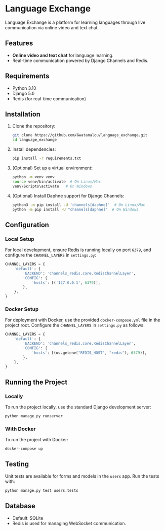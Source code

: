 # Language Exchange

Language Exchange is a platform for learning languages through live communication via online video and text chat.

## Features

- **Online video and text chat** for language learning.
- Real-time communication powered by Django Channels and Redis.

## Requirements

- Python 3.10
- Django 5.0
- Redis (for real-time communication)

## Installation

1. Clone the repository:

   ```bash
   git clone https://github.com/Gwatamalou/language_exchange.git
   cd language_exchange
   ```

2. Install dependencies:

   ```bash
   pip install -r requirements.txt
   ```

3. (Optional) Set up a virtual environment:

   ```bash
   python -m venv venv
   source venv/bin/activate  # On Linux/Mac
   venv\Scripts\activate   # On Windows
   ```

4. (Optional) Install Daphne support for Django Channels:

   ```bash
   python3 -m pip install -U 'channels[daphne]'  # On Linux/Mac
   python -m pip install -U "channels[daphne]"  # On Windows
   ```

## Configuration

### Local Setup

For local development, ensure Redis is running locally on port `6379`, and configure the `CHANNEL_LAYERS` in `settings.py`:

```python
CHANNEL_LAYERS = {
    'default': {
        'BACKEND': 'channels_redis.core.RedisChannelLayer',
        'CONFIG': {
            'hosts': [('127.0.0.1', 6379)],
        },
    },
}
```

### Docker Setup

For deployment with Docker, use the provided `docker-compose.yml` file in the project root. Configure the `CHANNEL_LAYERS` in `settings.py` as follows:

```python
CHANNEL_LAYERS = {
    'default': {
        'BACKEND': 'channels_redis.core.RedisChannelLayer',
        'CONFIG': {
            'hosts': [(os.getenv("REDIS_HOST", "redis"), 6379)],
        },
    },
}
```

## Running the Project

### Locally

To run the project locally, use the standard Django development server:

```bash
python manage.py runserver
```

### With Docker

To run the project with Docker:

```bash
docker-compose up
```

## Testing

Unit tests are available for forms and models in the `users` app. Run the tests with:

```bash
python manage.py test users.tests
```

## Database

- Default: SQLite
- Redis is used for managing WebSocket communication.

